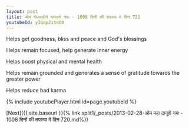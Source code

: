 ```yaml
---
layout: post
title: ओम गंधपालीने भागवणे नमः - 1008 दिनों की तपस्या में दिन 721
youtubeId: yIGqpJitnO0
---
```

 
 
Helps get goodness, bliss and peace and God's blessings
 
Helps remain focused, help generate inner energy 
 
Helps boost physical and mental health 
 
Helps remain grounded and generates a sense of gratitude towards the greater power 
 
Helps reduce bad karma
 
 
 
 


{% include youtubePlayer.html id=page.youtubeId %}
 
[Next]({{ site.baseurl }}{% link  split1/_posts/2013-02-28-ओम महा दानूशे नमः - 1008 दिनों की तपस्या में दिन 720.md%})
 
